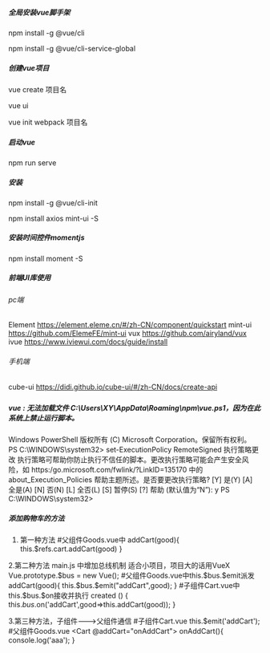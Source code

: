 ##### 全局安装vue脚手架

npm install -g @vue/cli

npm install -g @vue/cli-service-global

##### 创建vue项目

vue create 项目名  

vue ui

vue init webpack 项目名

##### 启动vue

npm run serve

##### 安装

npm install -g @vue/cli-init

npm install axios mint-ui -S

##### 安装时间控件momentjs

npm install moment -S


##### 前端UI库使用

###### pc端 
Element https://element.eleme.cn/#/zh-CN/component/quickstart
mint-ui https://github.com/ElemeFE/mint-ui
vux     https://github.com/airyland/vux
ivue    https://www.iviewui.com/docs/guide/install

###### 手机端 
cube-ui https://didi.github.io/cube-ui/#/zh-CN/docs/create-api


##### 

##### vue : 无法加载文件 C:\Users\XY\AppData\Roaming\npm\vue.ps1，因为在此系统上禁止运行脚本。
Windows PowerShell
版权所有 (C) Microsoft Corporation。保留所有权利。
PS C:\WINDOWS\system32> set-ExecutionPolicy RemoteSigned
执行策略更改
执行策略可帮助你防止执行不信任的脚本。更改执行策略可能会产生安全风险，如 https:/go.microsoft.com/fwlink/?LinkID=135170
中的 about_Execution_Policies 帮助主题所述。是否要更改执行策略?
[Y] 是(Y)  [A] 全是(A)  [N] 否(N)  [L] 全否(L)  [S] 暂停(S)  [?] 帮助 (默认值为“N”): y
PS C:\WINDOWS\system32>


##### 添加购物车的方法
1. 第一种方法
#父组件Goods.vue中
<Cart ref="cart"></Cart>
addCart(good){
    this.$refs.cart.addCart(good)
}

2.第二种方法
main.js 中增加总线机制  适合小项目，项目大的话用VueX
Vue.prototype.$bus = new Vue();
#父组件Goods.vue中this.$bus.$emit派发
addCart(good){
    this.$bus.$emit("addCart",good);
}
#子组件Cart.vue中this.$bus.$on接收并执行
 created () {
    this.$bus.$on('addCart',good=>this.addCart(good));
 }

 3.第三种方法，子组件--->父组件通信
 #子组件Cart.vue
 this.$emit('addCart');
 #父组件Goods.vue
 <Cart @addCart="onAddCart"></Cart>
 onAddCart(){
    console.log('aaa');
}

